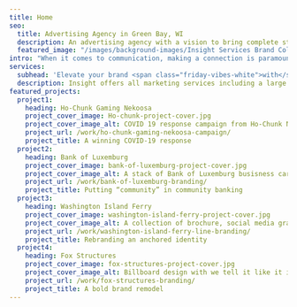```yaml
---
title: Home
seo:
  title: Advertising Agency in Green Bay, WI
  description: An advertising agency with a vision to bring complete strategic development and creative execution capabilities into one roll-up-your-sleeves, hard-working kind of ad agency.
  featured_image: "/images/background-images/Insight Services Brand Collage Gray.jpg"
intro: "When it comes to communication, making a connection is paramount. The last thing you need is fluff. That’s why our full-service team of marketing professionals delivers <strong><em>Communication with substance</em></strong>. We skip the jargon, buzz words and clichés to focus on what’s truly important. <strong>We believe that clear communication leads to effective communication and effective communication leads to results!</strong>"
services:
  subhead: 'Elevate your brand <span class="friday-vibes-white">with</span> <span class="emphasis-red">ultimate efficiency.</span>'
  description: Insight offers all marketing services including a large commercial video and photography studio under one roof. Plus, you’ll gain access to a full-service team with specialized skillsets who are dedicated to making marketing an efficient, effective—and overall positive—experience.
featured_projects:
  project1:
    heading: Ho-Chunk Gaming Nekoosa
    project_cover_image: Ho-chunk-project-cover.jpg
    project_cover_image_alt: COVID 19 response campaign from Ho-Chunk Nekoosa
    project_url: /work/ho-chunk-gaming-nekoosa-campaign/
    project_title: A winning COVID-19 response
  project2:
    heading: Bank of Luxemburg
    project_cover_image: bank-of-luxemburg-project-cover.jpg
    project_cover_image_alt: A stack of Bank of Luxemburg busisness cards with new branding design
    project_url: /work/bank-of-luxemburg-branding/
    project_title: Putting “community” in community banking
  project3:
    heading: Washington Island Ferry
    project_cover_image: washington-island-ferry-project-cover.jpg
    project_cover_image_alt: A collection of brochure, social media graphics and website design created for the Washington Island Ferry rebranding
    project_url: /work/washington-island-ferry-line-branding/
    project_title: Rebranding an anchored identity
  project4:
    heading: Fox Structures
    project_cover_image: fox-structures-project-cover.jpg
    project_cover_image_alt: Billboard design with we tell it like it is ... and build it like we should! messaging
    project_url: /work/fox-structures-branding/
    project_title: A bold brand remodel
---
```

